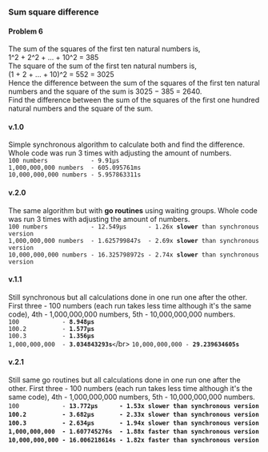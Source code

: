 <h3>Sum square difference</h3>
<h4>Problem 6</h4>
<p>The sum of the squares of the first ten natural numbers is,</br>
1^2 + 2^2 + ... + 10^2 = 385</br>
The square of the sum of the first ten natural numbers is,</br>
(1 + 2 + ... + 10)^2 = 552 = 3025</br>
Hence the difference between the sum of the squares of the first ten natural numbers and the square of the sum is 3025 − 385 = 2640.</br>
Find the difference between the sum of the squares of the first one hundred natural numbers and the square of the sum.</p>

<h4>v.1.0</h4>
<p>Simple synchronous algorithm to calculate both and find the difference. Whole code was run 3 times with adjusting the amount of numbers.</br>
<code>100 numbers            - 9.91µs</code></br>
<code>1,000,000,000 numbers  - 605.095761ms</code></br>
<code>10,000,000,000 numbers - 5.957863311s</code></p>

<h4>v.2.0</h4>
<p>The same algorithm but with <strong>go routines</strong> using waiting groups. Whole code was run 3 times with adjusting the amount of numbers.</br>
<code>100 numbers            - 12.549µs      - 1.26x <strong>slower</strong> than synchronous version</code></br>
<code>1,000,000,000 numbers  - 1.625799847s  - 2.69x <strong>slower</strong> than synchronous version</code></br>
<code>10,000,000,000 numbers - 16.325798972s - 2.74x <strong>slower</strong> than synchronous version</code></p>

<h4>v.1.1</h4>
<p>Still synchronous but all calculations done in one run one after the other. First three - 100 numbers (each run takes less time although it's the same code), 4th - 1,000,000,000 numbers, 5th - 10,000,000,000 numbers.</br>
<code>100            - <strong>8.948µs</strong></code></br>
<code>100.2          - <strong>1.577µs</strong></code></br>
<code>100.3          - <strong>1.356µs</strong></code></br>
<code>1,000,000,000  - <strong>3.034843293s</strong><</code>/br>
<code>10,000,000,000 - <strong>29.239634605s</strong></code></br>

<h4>v.2.1</h4>
<p>Still same go routines but all calculations done in one run one after the other. First three - 100 numbers (each run takes less time although it's the same code), 4th - 1,000,000,000 numbers, 5th - 10,000,000,000 numbers.</br>
<code>100            - <strong>13.772µs      - 1.53x <strong>slower</strong> than synchronous version</code></br>
<code>100.2          - <strong>3.682µs       - 2.33x <strong>slower</strong> than synchronous version</code></br>
<code>100.3          - <strong>2.634µs       - 1.94x <strong>slower</strong> than synchronous version</code></br>
<code>1,000,000,000  - <strong>1.607745276s  - 1.88x <strong>faster</strong> than synchronous version</code></br>
<code>10,000,000,000 - <strong>16.006218614s - 1.82x <strong>faster</strong> than synchronous version</code></br>
